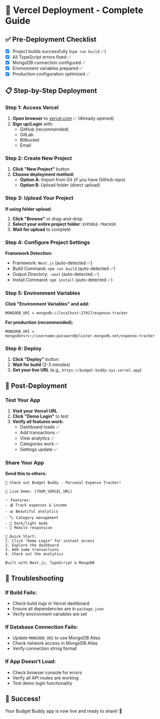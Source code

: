 # 🚀 Vercel Deployment - Complete Guide

## ✅ Pre-Deployment Checklist
- [x] Project builds successfully (`npm run build` ✅)
- [x] All TypeScript errors fixed ✅
- [x] MongoDB connection configured ✅
- [x] Environment variables prepared ✅
- [x] Production configuration optimized ✅

## 📋 Step-by-Step Deployment

### Step 1: Access Vercel
1. **Open browser** to [vercel.com](https://vercel.com) ✅ (Already opened)
2. **Sign up/Login** with:
   - GitHub (recommended)
   - GitLab
   - Bitbucket
   - Email

### Step 2: Create New Project
1. **Click "New Project"** button
2. **Choose deployment method:**
   - **Option A**: Import from Git (if you have GitHub repo)
   - **Option B**: Upload folder (direct upload)

### Step 3: Upload Your Project
**If using folder upload:**
1. **Click "Browse"** or drag-and-drop
2. **Select your entire project folder**: `EXPENSE-TRACKER`
3. **Wait for upload** to complete

### Step 4: Configure Project Settings
**Framework Detection:**
- Framework: `Next.js` (auto-detected ✅)
- Build Command: `npm run build` (auto-detected ✅)
- Output Directory: `.next` (auto-detected ✅)
- Install Command: `npm install` (auto-detected ✅)

### Step 5: Environment Variables
**Click "Environment Variables" and add:**

```
MONGODB_URI = mongodb://localhost:27017/expense-tracker
```

**For production (recommended):**
```
MONGODB_URI = mongodb+srv://username:password@cluster.mongodb.net/expense-tracker
```

### Step 6: Deploy
1. **Click "Deploy"** button
2. **Wait for build** (2-3 minutes)
3. **Get your live URL** (e.g., `https://budget-buddy-xyz.vercel.app`)

## 🎯 Post-Deployment

### Test Your App
1. **Visit your Vercel URL**
2. **Click "Demo Login"** to test
3. **Verify all features work:**
   - Dashboard loads ✅
   - Add transactions ✅
   - View analytics ✅
   - Categories work ✅
   - Settings update ✅

### Share Your App
**Send this to others:**
```
🎉 Check out Budget Buddy - Personal Expense Tracker!

🔗 Live Demo: [YOUR_VERCEL_URL]

✨ Features:
- 💰 Track expenses & income
- 📊 Beautiful analytics
- 🏷️ Category management
- 🌙 Dark/light mode
- 📱 Mobile responsive

🚀 Quick Start:
1. Click "Demo Login" for instant access
2. Explore the dashboard
3. Add some transactions
4. Check out the analytics

Built with Next.js, TypeScript & MongoDB
```

## 🔧 Troubleshooting

### If Build Fails:
- Check build logs in Vercel dashboard
- Ensure all dependencies are in `package.json`
- Verify environment variables are set

### If Database Connection Fails:
- Update `MONGODB_URI` to use MongoDB Atlas
- Check network access in MongoDB Atlas
- Verify connection string format

### If App Doesn't Load:
- Check browser console for errors
- Verify all API routes are working
- Test demo login functionality

## 🎉 Success!
Your Budget Buddy app is now live and ready to share! 🚀
